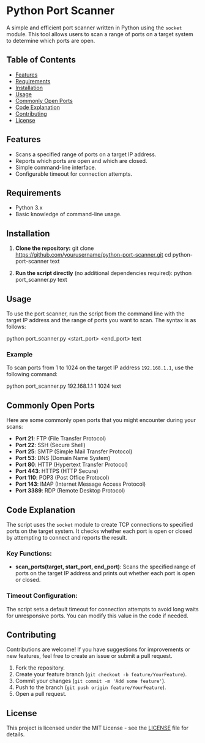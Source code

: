 # Python Port Scanner

A simple and efficient port scanner written in Python using the `socket` module. This tool allows users to scan a range of ports on a target system to determine which ports are open.

## Table of Contents

- [Features](#features)
- [Requirements](#requirements)
- [Installation](#installation)
- [Usage](#usage)
- [Commonly Open Ports](#commonly-open-ports)
- [Code Explanation](#code-explanation)
- [Contributing](#contributing)
- [License](#license)

## Features

- Scans a specified range of ports on a target IP address.
- Reports which ports are open and which are closed.
- Simple command-line interface.
- Configurable timeout for connection attempts.

## Requirements

- Python 3.x
- Basic knowledge of command-line usage.

## Installation

1. **Clone the repository:**
git clone https://github.com/yourusername/python-port-scanner.git
cd python-port-scanner
text

2. **Run the script directly** (no additional dependencies required):
python port_scanner.py
text

## Usage

To use the port scanner, run the script from the command line with the target IP address and the range of ports you want to scan. The syntax is as follows:

python port_scanner.py <target> <start_port> <end_port>
text

### Example

To scan ports from 1 to 1024 on the target IP address `192.168.1.1`, use the following command:

python port_scanner.py 192.168.1.1 1 1024
text

## Commonly Open Ports

Here are some commonly open ports that you might encounter during your scans:

- **Port 21**: FTP (File Transfer Protocol)
- **Port 22**: SSH (Secure Shell)
- **Port 25**: SMTP (Simple Mail Transfer Protocol)
- **Port 53**: DNS (Domain Name System)
- **Port 80**: HTTP (Hypertext Transfer Protocol)
- **Port 443**: HTTPS (HTTP Secure)
- **Port 110**: POP3 (Post Office Protocol)
- **Port 143**: IMAP (Internet Message Access Protocol)
- **Port 3389**: RDP (Remote Desktop Protocol)

## Code Explanation

The script uses the `socket` module to create TCP connections to specified ports on the target system. It checks whether each port is open or closed by attempting to connect and reports the result.

### Key Functions:

- **scan_ports(target, start_port, end_port)**: Scans the specified range of ports on the target IP address and prints out whether each port is open or closed.

### Timeout Configuration:

The script sets a default timeout for connection attempts to avoid long waits for unresponsive ports. You can modify this value in the code if needed.

## Contributing

Contributions are welcome! If you have suggestions for improvements or new features, feel free to create an issue or submit a pull request.

1. Fork the repository.
2. Create your feature branch (`git checkout -b feature/YourFeature`).
3. Commit your changes (`git commit -m 'Add some feature'`).
4. Push to the branch (`git push origin feature/YourFeature`).
5. Open a pull request.

## License

This project is licensed under the MIT License - see the [LICENSE](LICENSE) file for details.

